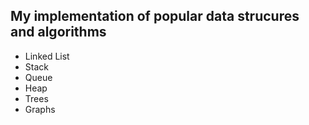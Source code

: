 


## My implementation of popular data strucures and algorithms

- Linked List
- Stack
- Queue
- Heap
- Trees
- Graphs
